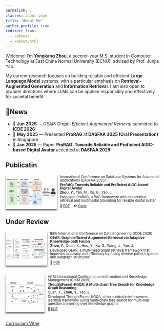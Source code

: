 ```yaml
---
permalink: /
classes: about-page
title: "About Me"
author_profile: true
redirect_from: 
  - /about/
  - /about.html
---
```


Welcome! I’m **Yongkang Zhou**, a second-year M.S. student in Computer Technology at East China Normal University (ECNU), advised by Prof. Junjie Yao. 

My current research focuses on building reliable and efficient **Large Language Model** systems, with a particular emphasis on **Retrieval-Augmented Generation**
and **Information Retrieval**. I am also open to broader directions where LLMs can be applied responsibly and effectively for societal benefit


📰News
------
- 📄 **Jun 2025** — *GEAR: Graph-Efficient Augmented Retrieval* submitted to **ICDE 2026**
- 🎤 **May 2025** — Presented **ProRAG** at **DASFAA 2025 (Oral Presentation)** in Singapore
- 🎉 **Jan 2025** — Paper **ProRAG: Towards Reliable and Proficient AIGC-based Digital Avatar** accepted at **DASFAA 2025**


Publicatin
------
<div style="display: flex; align-items: stretch; gap: 10px; margin-bottom: 2em;">
  <div style="width: 310px; border-radius: 1px; box-shadow: 0 4px 5px rgba(0,0,0,0.6); overflow: hidden;">
    <img src="../assets/dasfaa.png" alt="DASFAA" style="width: 100%; height: 100%; object-fit: contain;" />
  </div>
  <div style="font-size: 0.7rem; line-height: 1; display: flex; flex-direction: column; justify-content: space-between;">
    <div>
      <p style="margin: 0.3em 0;">International Conference on Database Systems for Advanced Applications (DASFAA 2025)</p>
      <p style="margin: 0.3em 0;"><strong>ProRAG: Towards Reliable and Proficient AIGC-based Digital Avatar</strong></p>
      <p style="margin: 0.3em 0;"><strong>Zhou, Y.</strong>, Yan, M., Xu, G., Yao, J.</p>
      <p style="margin: 0.3em 0;">Proposed ProRAG, a RAG framework with hierarchical retrieval and multimodal grounding for reliable digital avatar</p>
    </div>
    <p style="margin: 0.3em 0;">
      📑 <a href="../assets/dasfaa25_pw.pdf">PDF</a> &nbsp;&nbsp;
      🛠️ <a href="https://github.com/gabbyzyk/GEAR" target="_blank">Code</a>
    </p>
  </div>
</div>

Under Review
------
<div style="display: flex; align-items: stretch; gap: 10px; margin-bottom: 2em;">
  <div style="width: 310px; border-radius: 1px; box-shadow: 0 4px 5px rgba(0,0,0,0.6); overflow: hidden;">
    <img src="../assets/icde.png" alt="ICDE" style="width: 100%; height: 100%; object-fit: contain;" />
  </div>
  <div style="font-size: 0.7rem; line-height: 1; display: flex; flex-direction: column; justify-content: space-between;">
    <div>
      <p style="margin: 0.3em 0;">IEEE International Conference on Data Engineering (ICDE 2026)</p>
      <p style="margin: 0.3em 0;"><strong>GEAR: Graph-efficient Augmented Retrieval via Adaptive Knowledge-path Fusion</strong></p>
      <p style="margin: 0.3em 0;"><strong>Zhou, Y.</strong>, Quan, X., Hou, Y., Xu, G., Wang, J., Yao, J.</p>
      <p style="margin: 0.3em 0;">Developed GEAR, a multi-head graph retrieval framework that improves accuracy and efficiency by fusing diverse pattern spaces and subgraph structures</p>
    </div>
    <p style="margin: 0.3em 0;">
      📑 <a href="../assets/ICDE2026_pw.pdf">PDF</a>
    </p>
  </div>
</div>


<div style="display: flex; align-items: stretch; gap: 10px; margin-bottom: 2em;">
  <div style="width: 315px; border-radius: 1px; box-shadow: 0 4px 5px rgba(0,0,0,0.6); overflow: hidden;">
    <img src="../assets/cikm.png" alt="CIKM" style="width: 100%; height: 100%; object-fit: contain;" />
  </div>
  <div style="font-size: 0.7rem; line-height: 1; display: flex; flex-direction: column; justify-content: space-between;">
    <div>
      <p style="margin: 0.3em 0;">ACM International Conference on Information and Knowledge Management (CIKM 2025)</p>
      <p style="margin: 0.3em 0;"><strong>ThoughtForest-KGQA: A Multi-chain Tree Search for Knowledge Graph Reasoning</strong></p>
      <p style="margin: 0.3em 0;">Quan, X., <strong>Zhou, Y.</strong>, Yao, J.</p>
      <p style="margin: 0.3em 0;">Developed ThoughtForest-KGQA, a hierarchical reinforcement learning framework using multi-chain tree search for multi-hop question answering over knowledge graphs</p>
    </div>
    <p style="margin: 0.3em 0;">
      📑 <a href="../assets/CIKM2025_pw.pdf">PDF</a>
    </p>
  </div>
</div>



[Curriculum Vitae](../assets/Curriculum_Vitae.pdf).
